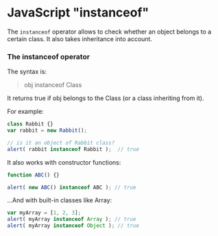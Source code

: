 # JavaScript "instanceof"

The ```instanceof``` operator allows to check whether an object belongs to a certain class. It also takes inheritance into account.

### The instanceof operator

The syntax is:

> obj instanceof Class

It returns true if obj belongs to the Class (or a class inheriting from it).

For example:

```javascript
class Rabbit {}
var rabbit = new Rabbit();

// is it an object of Rabbit class?
alert( rabbit instanceof Rabbit );	// true
```

It also works with constructor functions:

```javascript
function ABC() {}

alert( new ABC() instanceof ABC ); // true
```

…And with built-in classes like Array:

```javascript
var myArray = [1, 2, 3];
alert( myArray instanceof Array ); // true
alert( myArray instanceof Object ); // true
```
